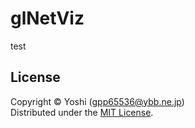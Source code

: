 glNetViz
========

test

License
----------
Copyright &copy; Yoshi (gpp65536@ybb.ne.jp)  
Distributed under the [MIT License][mit].  

[MIT]: http://www.opensource.org/licenses/mit-license.php
